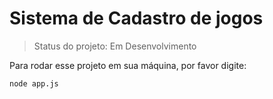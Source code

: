 <h1> Sistema de Cadastro de jogos </h1>

> Status do projeto: Em Desenvolvimento

Para rodar esse projeto em sua máquina, por favor digite:

```
node app.js
```
